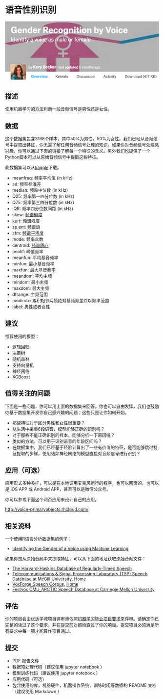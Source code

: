 # 语音性别识别

![](./voice.png)

## 描述

使用机器学习的方法判断一段音频信号是男性还是女性。

## 数据

这个数据集包含3168个样本，其中50%为男性，50%为女性。我们已经从音频信号中提取出特征，你无需了解任何音频信号处理的知识。如果你对音频信号处理感兴趣，你可以通过下面的链接了解每一个特征的含义。另外我们也提供了一个Python脚本可以从原始音频信号中提取这些特征。

此数据集可以从[kaggle](https://www.kaggle.com/primaryobjects/voicegender)下载。

- meanfreq: 频率平均值 (in kHz)
- sd: 频率标准差
- median: 频率中位数 (in kHz)
- Q25: 频率第一四分位数 (in kHz)
- Q75: 频率第三四分位数 (in kHz)
- IQR: 频率四分位数间距 (in kHz)
- skew: [频谱偏度](https://en.wikipedia.org/wiki/Skewness)
- kurt: [频谱峰度](https://en.wikipedia.org/wiki/Kurtosis)
- sp.ent: 频谱熵
- sfm: [频谱平坦度](https://en.wikipedia.org/wiki/Spectral_flatness)
- mode: 频率众数
- centroid: [频谱质心](https://en.wikipedia.org/wiki/Spectral_centroid)
- peakf: 峰值频率
- meanfun: 平均基音频率
- minfun: 最小基音频率
- maxfun: 最大基音频率
- meandom: 平均主频
- mindom: 最小主频
- maxdom: 最大主频
- dfrange: 主频范围
- modindx: 累积相邻两帧绝对基频频差除以频率范围
- label: 男性或者女性

## 建议

推荐使用的模型：
- 逻辑回归
- 决策树
- 随机森林
- 支持向量机
- 神经网络
- XGBoost



## 值得关注的问题
下面是一些问题，你可以用上面的数据集来回答。你也可以自由发挥，我们也鼓励你基于数据集开发你自己感兴趣的问题；这些只是让你如何开始。

- 那些特征对于区分男性和女性很重要？
- 从生活中采集6段语音，模型能够正确的识别吗？
- 对于那些不能正确识别的样本，能够分析一下原因吗？
- 类似的方法，可以用于识别语音的年龄区间吗？
- 在数据集中，我们已经基于经验计算出了一些有价值的特征，是否能够跳过特征提取的步骤，使用诸如神经网络的模型直接对音频信号进行识别？



## 应用（可选）

应用形式多种多样，可以是在本地调用麦克风运行的程序，也可以网页的，也可以是 iOS APP 或 Android APP，甚至可以是微信公众号。

你可以参考下面这个网页应用来设计自己的应用。

http://voice-primaryobjects.rhcloud.com/



## 相关资料

一个使用R语言分析数据集的例子：

- [Identifying the Gender of a Voice using Machine Learning](http://www.primaryobjects.com/2016/06/22/identifying-the-gender-of-a-voice-using-machine-learning/)

如果你想从原始音频中来提取特征，可以从下面的地址获取原始音频文件：

- [The Harvard-Haskins Database of Regularly-Timed Speech](http://www.nsi.edu/~ani/download.html)
- [Telecommunications & Signal Processing Laboratory (TSP) Speech Database at McGill University](http://www-mmsp.ece.mcgill.ca/Documents../Downloads/TSPspeech/TSPspeech.pdf), [Home](http://www-mmsp.ece.mcgill.ca/Documents../Data/index.html)
- [VoxForge Speech Corpus](http://www.repository.voxforge1.org/downloads/SpeechCorpus/Trunk/Audio/Main/8kHz_16bit/), [Home](http://www.voxforge.org)
- [Festvox CMU_ARCTIC Speech Database at Carnegie Mellon University](http://festvox.org/cmu_arctic/)

## 评估

你的项目会由优达学城项目评审师依照[机器学习毕业项目要求](https://review.udacity.com/#!/rubrics/273/view)来评审。请确定你已完整的读过了这个要求，并在提交前对照检查过了你的项目。提交项目必须满足所有要求中每一项才能算作项目通过。

## 提交

* PDF 报告文件
* 数据预处理代码（建议使用 jupyter notebook ）
* 模型训练代码（建议使用 jupyter notebook ）
* 应用代码（可选）
* 包含使用的库，机器硬件，机器操作系统，训练时间等数据的 README 文档（建议使用 Markdown ）